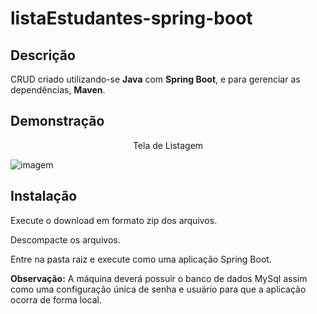 # listaEstudantes-spring-boot

## Descrição
CRUD criado utilizando-se **Java** com **Spring Boot**, e para gerenciar as dependências, **Maven**. 

## Demonstração
<center>Tela de Listagem</center>

![imagem](https://user-images.githubusercontent.com/57732316/104505556-d3c74380-55c2-11eb-92c9-3f17985803b9.png)

## Instalação

Execute o download em formato zip dos arquivos.

Descompacte os arquivos.

Entre na pasta raiz e execute como uma aplicação Spring Boot.

**Observação:** A máquina deverá possuir o banco de dados MySql assim como uma configuração única de senha e usuário para que a aplicação ocorra de forma local. 


